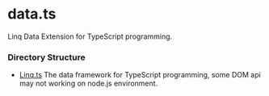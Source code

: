 # data.ts
Linq Data Extension for TypeScript programming.

### Directory Structure

+ [Linq.ts](./Linq.ts) The data framework for TypeScript programming, some DOM api may not working on node.js environment.
